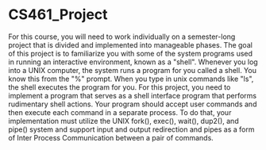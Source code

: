 # CS461_Project
For this course, you will need to work individually on a semester-long project that is divided and implemented into manageable phases. The goal of this project is to familiarize you with some of the system programs used in running an interactive environment, known as a "shell". Whenever you log into a UNIX computer, the system runs a program for you called a shell. You know this from the "%" prompt. When you type in unix commands like "ls", the shell executes the program for you.
For this project, you need to implement a program that serves as a shell interface program that performs rudimentary shell actions. Your program should accept user commands and then execute each command in a separate process. To do that, your implementation must utilize the UNIX fork(), exec(), wait(), dup2(), and pipe() system and support input and output redirection and pipes as a form of Inter Process Communication between a pair of commands.
